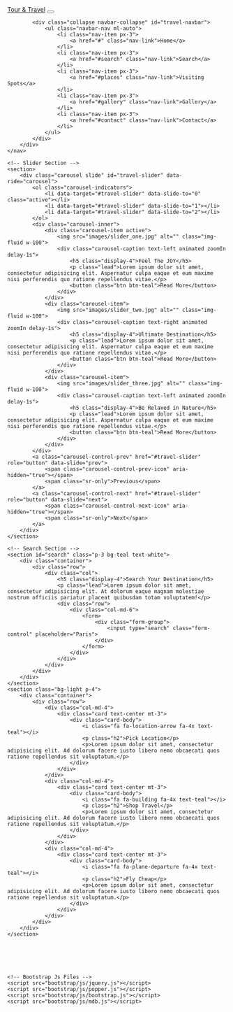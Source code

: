 <!DOCTYPE html>
<html lang="en">
<head>
    <meta charset="UTF-8">
    <meta name="viewport" content="width=device-width, initial-scale=1.0">
    <!-- Bootstrap CSS Files -->
    <link rel="stylesheet" href="https://use.fontawesome.com/releases/v5.8.1/css/all.css">
    <link rel="stylesheet" href="bootstrap/css/font-awesome-5.8.2.css">
    <link rel="stylesheet" href="bootstrap/css/bootstrap.css">
    <link rel="stylesheet" href="bootstrap/css/mdb.css">
    <link rel="stylesheet" href="bootstrap/css/style.css">
    <title>Tour & Travel </title>
</head>
<body>
    <!-- Main Navbar -->
    <nav class="navbar navbar-expand-sm navbar-dark bg-teal">
        <div class="container">
            <a href="index.html" class="navbar-brand">
               <i class="fa fa-plane-departure"></i> Tour & Travel</a>
            <button class="navbar-toggler" data-toggle="collapse" data-target="#travel-navbar">
                <span class="navbar-toggler-icon"></span>
            </button>

            <div class="collapse navbar-collapse" id="travel-navbar">
                <ul class="navbar-nav ml-auto">
                    <li class="nav-item px-3">
                        <a href="#" class="nav-link">Home</a>
                    </li>
                    <li class="nav-item px-3">
                        <a href="#search" class="nav-link">Search</a>
                    </li>
                    <li class="nav-item px-3">
                        <a href="#places" class="nav-link">Visiting Spots</a>
                    </li>
                    <li class="nav-item px-3">
                        <a href="#gallery" class="nav-link">Gallery</a>
                    </li>
                    <li class="nav-item px-3">
                        <a href="#contact" class="nav-link">Contact</a>
                    </li>
                </ul>
            </div>
        </div>
    </nav>

    <!-- Slider Section -->
    <section>
        <div class="carousel slide" id="travel-slider" data-ride="carousel">
            <ol class="carousel-indicators">
                <li data-target="#travel-slider" data-slide-to="0" class="active"></li>
                <li data-target="#travel-slider" data-slide-to="1"></li>
                <li data-target="#travel-slider" data-slide-to="2"></li>
            </ol>
            <div class="carousel-inner">
                <div class="carousel-item active">
                    <img src="images/slider_one.jpg" alt="" class="img-fluid w-100">
                    <div class="carousel-caption text-left animated zoomIn delay-1s">
                        <h5 class="display-4">Feel The JOY</h5>
                        <p class="lead">Lorem ipsum dolor sit amet, consectetur adipisicing elit. Aspernatur culpa eaque et eum maxime nisi perferendis quo ratione repellendus vitae.</p>
                        <button class="btn btn-teal">Read More</button>
                    </div>
                </div>
                <div class="carousel-item">
                    <img src="images/slider_two.jpg" alt="" class="img-fluid w-100">
                    <div class="carousel-caption text-right animated zoomIn delay-1s">
                        <h5 class="display-4">Ultimate Destination</h5>
                        <p class="lead">Lorem ipsum dolor sit amet, consectetur adipisicing elit. Aspernatur culpa eaque et eum maxime nisi perferendis quo ratione repellendus vitae.</p>
                        <button class="btn btn-teal">Read More</button>
                    </div>
                </div>
                <div class="carousel-item">
                    <img src="images/slider_three.jpg" alt="" class="img-fluid w-100">
                    <div class="carousel-caption text-left animated zoomIn delay-1s">
                        <h5 class="display-4">Be Relaxed in Nature</h5>
                        <p class="lead">Lorem ipsum dolor sit amet, consectetur adipisicing elit. Aspernatur culpa eaque et eum maxime nisi perferendis quo ratione repellendus vitae.</p>
                        <button class="btn btn-teal">Read More</button>
                    </div>
                </div>
            </div>
            <a class="carousel-control-prev" href="#travel-slider" role="button" data-slide="prev">
                <span class="carousel-control-prev-icon" aria-hidden="true"></span>
                <span class="sr-only">Previous</span>
            </a>
            <a class="carousel-control-next" href="#travel-slider" role="button" data-slide="next">
                <span class="carousel-control-next-icon" aria-hidden="true"></span>
                <span class="sr-only">Next</span>
            </a>
        </div>
    </section>
    
    <!-- Search Section -->
    <section id="search" class="p-3 bg-teal text-white">
        <div class="container">
            <div class="row">
                <div class="col">
                    <h5 class="display-4">Search Your Destination</h5>
                    <p class="lead">Lorem ipsum dolor sit amet, consectetur adipisicing elit. At dolorum eaque magnam molestiae nostrum officiis pariatur placeat quibusdam totam voluptatem!</p>
                    <div class="row">
                        <div class="col-md-6">
                            <form>
                                <div class="form-group">
                                    <input type="search" class="form-control" placeholder="Paris">
                                </div>
                            </form>
                        </div>
                    </div>
                </div>
            </div>
        </div>
    </section>
    <section class="bg-light p-4">
        <div class="container">
            <div class="row">
                <div class="col-md-4">
                    <div class="card text-center mt-3">
                        <div class="card-body">
                            <i class="fa fa-location-arrow fa-4x text-teal"></i>
                            <p class="h2">Pick Location</p>
                            <p>Lorem ipsum dolor sit amet, consectetur adipisicing elit. Ad dolorum facere iusto libero nemo obcaecati quos ratione repellendus sit voluptatum.</p>
                        </div>
                    </div>
                </div>
                <div class="col-md-4">
                    <div class="card text-center mt-3">
                        <div class="card-body">
                            <i class="fa fa-building fa-4x text-teal"></i>
                            <p class="h2">Shop Travel</p>
                            <p>Lorem ipsum dolor sit amet, consectetur adipisicing elit. Ad dolorum facere iusto libero nemo obcaecati quos ratione repellendus sit voluptatum.</p>
                        </div>
                    </div>
                </div>
                <div class="col-md-4">
                    <div class="card text-center mt-3">
                        <div class="card-body">
                            <i class="fa fa-plane-departure fa-4x text-teal"></i>
                            <p class="h2">Fly Cheap</p>
                            <p>Lorem ipsum dolor sit amet, consectetur adipisicing elit. Ad dolorum facere iusto libero nemo obcaecati quos ratione repellendus sit voluptatum.</p>
                        </div>
                    </div>
                </div>
            </div>
        </div>
    </section>






    <!-- Bootstrap Js Files -->
    <script src="bootstrap/js/jquery.js"></script>
    <script src="bootstrap/js/popper.js"></script>
    <script src="bootstrap/js/bootstrap.js"></script>
    <script src="bootstrap/js/mdb.js"></script>
</body>
</html>
